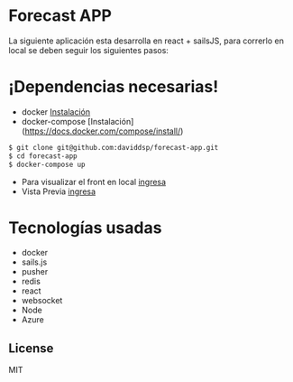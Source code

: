 # Forecast APP

La siguiente aplicación esta desarrolla en react + sailsJS, para correrlo en local se deben seguir los siguientes pasos:

# ¡Dependencias necesarias!
- docker [Instalación](https://docs.docker.com/install/)
- docker-compose [Instalación] (https://docs.docker.com/compose/install/)

```sh
$ git clone git@github.com:daviddsp/forecast-app.git
$ cd forecast-app
$ docker-compose up
```

- Para visualizar el front en local [ingresa]( http://localhost:3000 )
- Vista Previa [ingresa]( http://40.121.92.151:3000 )

# Tecnologías usadas
- docker
- sails.js
- pusher
- redis
- react
- websocket
- Node
- Azure


License
----

MIT

